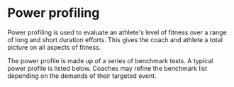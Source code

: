 # Power profiling
Power profiling is used to evaluate an athlete's level of fitness over a range of long and short duration efforts. This gives the coach and athlete a total picture on all aspects of fitness.

The power profile is made up of a series of benchmark tests. A typical power profile is listed below. Coaches may refine the benchmark list depending on the demands of their targeted event.

